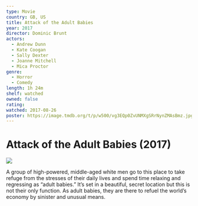 ```yaml
---
type: Movie
country: GB, US
title: Attack of the Adult Babies
year: 2017
director: Dominic Brunt
actors:
  - Andrew Dunn
  - Kate Coogan
  - Sally Dexter
  - Joanne Mitchell
  - Mica Proctor
genre:
  - Horror
  - Comedy
length: 1h 24m
shelf: watched
owned: false
rating:
watched: 2017-08-26
poster: https://image.tmdb.org/t/p/w500/vg3EQp0ZvUNMXgSRrNynZMAsBmz.jpg
---
```


# Attack of the Adult Babies (2017)

![](https://image.tmdb.org/t/p/w500/vg3EQp0ZvUNMXgSRrNynZMAsBmz.jpg)

A group of high-powered, middle-aged white men go to this place to take refuge from the stresses of their daily lives and spend time relaxing and regressing as “adult babies.” It’s set in a beautiful, secret location but this is not their only function. As adult babies, they are there to refuel the world’s economy by sinister and unusual means.
